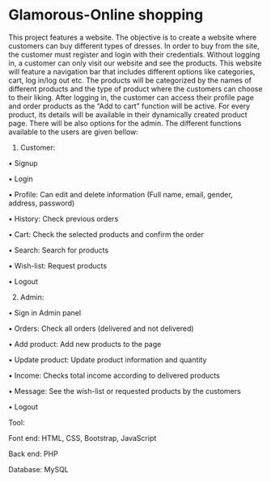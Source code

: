 # Glamorous-Online shopping

This project features a website. The objective is to create a website where customers can buy different types of dresses. In order to buy from the site, the customer must register and login with their credentials. Without logging in, a customer can only visit our website and see the products. This website will feature a navigation bar that includes different options like categories, cart, log in/log out etc. The products will be categorized by the names of different products and the type of product where the customers can choose to their liking. After logging in, the customer can access their profile page and order products as the “Add to cart” function will be active. For every product, its details will be available in their dynamically created product page. There will be also options for the admin. The different functions available to the users are given bellow: 

1.	Customer:

•	Signup 

•	Login

•	Profile: Can edit and delete information (Full name, email, gender, address, password) 

•	History: Check previous orders 

•	Cart: Check the selected products and confirm the order 

•	Search: Search for products 

•	Wish-list: Request products

•	Logout


2.	Admin: 

•	Sign in Admin panel 

•	Orders: Check all orders (delivered and not delivered) 

•	Add product: Add new products to the page

•	Update product: Update product information and quantity  

•	Income: Checks total income according to delivered products  

•	Message: See the wish-list or requested products by the customers  

•	Logout

Tool: 

Font end: HTML, CSS, Bootstrap, JavaScript

Back end: PHP

Database: MySQL
